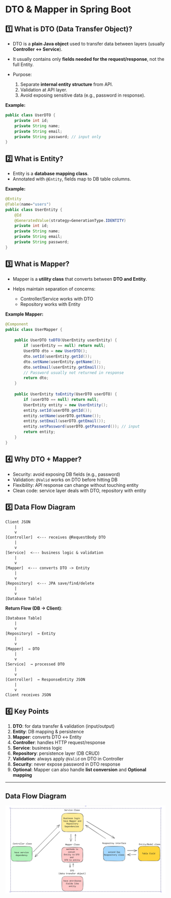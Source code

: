 # DTO & Mapper in Spring Boot

## 1️⃣ What is DTO (Data Transfer Object)?

* DTO is a **plain Java object** used to transfer data between layers (usually **Controller ↔ Service**).
* It usually contains only **fields needed for the request/response**, not the full Entity.
* Purpose:

  1. Separate **internal entity structure** from API.
  2. Validation at API layer.
  3. Avoid exposing sensitive data (e.g., password in response).

**Example:**

```java
public class UserDTO {
    private int id;
    private String name;
    private String email;
    private String password; // input only
}
```

## 2️⃣ What is Entity?

* Entity is a **database mapping class**.
* Annotated with `@Entity`, fields map to DB table columns.

**Example:**

```java
@Entity
@Table(name="users")
public class UserEntity {
    @Id
    @GeneratedValue(strategy=GenerationType.IDENTITY)
    private int id;
    private String name;
    private String email;
    private String password;
}
```

## 3️⃣ What is Mapper?

* Mapper is a **utility class** that converts between **DTO and Entity**.
* Helps maintain separation of concerns:

  * Controller/Service works with DTO
  * Repository works with Entity

**Example Mapper:**

```java
@Component
public class UserMapper {

    public UserDTO toDTO(UserEntity userEntity) {
        if (userEntity == null) return null;
        UserDTO dto = new UserDTO();
        dto.setId(userEntity.getId());
        dto.setName(userEntity.getName());
        dto.setEmail(userEntity.getEmail());
        // Password usually not returned in response
        return dto;
    }

    public UserEntity toEntity(UserDTO userDTO) {
        if (userDTO == null) return null;
        UserEntity entity = new UserEntity();
        entity.setId(userDTO.getId());
        entity.setName(userDTO.getName());
        entity.setEmail(userDTO.getEmail());
        entity.setPassword(userDTO.getPassword()); // input
        return entity;
    }
}
```

## 4️⃣ Why DTO + Mapper?

* Security: avoid exposing DB fields (e.g., password)
* Validation: `@Valid` works on DTO before hitting DB
* Flexibility: API response can change without touching entity
* Clean code: service layer deals with DTO, repository with entity

## 5️⃣ Data Flow Diagram

```
Client JSON
    |
    v
[Controller]  <--- receives @RequestBody DTO
    |
    v
[Service]  <--- business logic & validation
    |
    v
[Mapper]  <--- converts DTO -> Entity
    |
    v
[Repository]  <--- JPA save/find/delete
    |
    v
[Database Table]
```

**Return Flow (DB → Client)**:

```
[Database Table]
    |
    v
[Repository]  → Entity
    |
    v
[Mapper]  → DTO
    |
    v
[Service]  → processed DTO
    |
    v
[Controller]  → ResponseEntity JSON
    |
    v
Client receives JSON
```

## 6️⃣ Key Points

1. **DTO**: for data transfer & validation (input/output)
2. **Entity**: DB mapping & persistence
3. **Mapper**: converts DTO ↔ Entity
4. **Controller**: handles HTTP request/response
5. **Service**: business logic
6. **Repository**: persistence layer (DB CRUD)
7. **Validation**: always apply `@Valid` on DTO in Controller
8. **Security**: never expose password in DTO response
9. **Optional**: Mapper can also handle **list conversion** and **Optional mapping**

---
## Data Flow Diagram

![DTO Mapper Data Flow](./Images/dto_mapper_flow.png)

